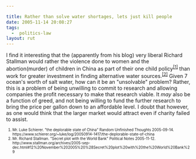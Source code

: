 ```yaml
---

title: Rather than solve water shortages, lets just kill people
date: 2005-11-14 20:08:27
tags:
  -  politics-law
layout: rut
---
```


<p>I find it interesting that the (apparently from his blog) very liberal Richard Stallman would rather the violence done to women and the abortion(murder) of children in China as part of their one child policy<sup><a href="https://www.schierer.org/~luke/log/20050914-1417/the-deplorable-state-of-china" title="the deplorable state of China">[1]</a></sup> than work for greater investment in finding alternative water sources.<sup><a href="http://www.stallman.org/archives/2005-sep-dec.html#12%20November%202005%20%28Secret%20plot%20with%20the%20World%20Bank%29" title="Secret plot with the World Bank">[2]</a></sup> Given 7 ocean's worth of salt water, how can it be an "unsolvable" problem?  Rather, this is a problem of being unwilling to commit to research and allowing companies the profit necessary to make that research viable. It <em>may</em> also be a function of greed, and not being willing to fund the further research to bring the price per gallon down to an affordable level.  I doubt that however, as one would think that the larger market would attract even if charity failed to assist.</p>  <font size="-2"><ol><li> Mr. Luke Schierer.  "the deplorable state of China" Random Unfinished Thoughts 2005-09-14. https://www.schierer.org/~luke/log/20050914-1417/the-deplorable-state-of-china</li> <li>Mr. Richard Stallman.  "Secret plot with the World Bank" Political Notes 2005-11-12. http://www.stallman.org/archives/2005-sep-dec.html#12%20November%202005%20%28Secret%20plot%20with%20the%20World%20Bank%29 </li></ol></font>

